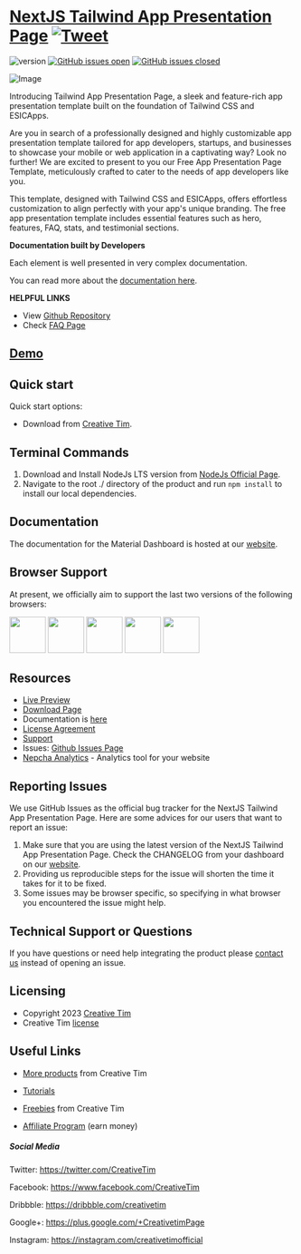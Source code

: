 # [NextJS Tailwind App Presentation Page](http://demos.creative-tim.com/nextjs-tailwind-app-presentation-page?ref=readme-ntapp) [![Tweet](https://img.shields.io/twitter/url/http/shields.io.svg?style=social&logo=twitter)](https://twitter.com/intent/tweet?url=https://www.creative-tim.com/product/nextjs-tailwind-app-presentation-page&text=Check%20Material%20Tailwind%202%20Template%20made%20by%20@CreativeTim%20#webdesign%20#template%20#materialdesign%20#react%20https://www.creative-tim.com/product/nextjs-tailwind-app-presentation-page)

![version](https://img.shields.io/badge/version-1.0.0-blue.svg) [![GitHub issues open](https://img.shields.io/github/issues/creativetimofficial/nextjs-tailwind-app-presentation-page.svg)](https://github.com/creativetimofficial/nextjs-tailwind-app-presentation-page/issues?q=is%3Aopen+is%3Aissue) [![GitHub issues closed](https://img.shields.io/github/issues-closed-raw/creativetimofficial/nextjs-tailwind-app-presentation-page.svg)](https://github.com/creativetimofficial/nextjs-tailwind-app-presentation-page/issues?q=is%3Aissue+is%3Aclosed)

![Image](https://s3.amazonaws.com/creativetim_bucket/products/741/original/material-tailwind-react-application-template-thumbnail.jpg?1697629129)

Introducing Tailwind App Presentation Page, a sleek and feature-rich app presentation template built on the foundation of Tailwind CSS and ESICApps.

Are you in search of a professionally designed and highly customizable app presentation template tailored for app developers, startups, and businesses to showcase your mobile or web application in a captivating way? Look no further! We are excited to present to you our Free App Presentation Page Template, meticulously crafted to cater to the needs of app developers like you.

This template, designed with Tailwind CSS and ESICApps, offers effortless customization to align perfectly with your app's unique branding. The free app presentation template includes essential features such as hero, features, FAQ, stats, and testimonial sections.

**Documentation built by Developers**

Each element is well presented in very complex documentation.

You can read more about the [documentation here](https://www.material-tailwind.com/docs/react/installation).

**HELPFUL LINKS**

- View [Github Repository](https://github.com/creativetimofficial/nextjs-tailwind-app-presentation-page)
- Check [FAQ Page](https://www.creative-tim.com/faq)

## [Demo](https://creative-tim.com/product/nextjs-tailwind-app-presentation-page)

## Quick start

Quick start options:

- Download from [Creative Tim](https://www.creative-tim.com/product/nextjs-tailwind-app-presentation-page?ref=readme-ntapp).

## Terminal Commands

1. Download and Install NodeJs LTS version from [NodeJs Official Page](https://nodejs.org/en/download/).
2. Navigate to the root ./ directory of the product and run `npm install` to install our local dependencies.

## Documentation

The documentation for the Material Dashboard is hosted at our [website](https://www.material-tailwind.com/docs/react/installation?ref=readme-ntapp).

## Browser Support

At present, we officially aim to support the last two versions of the following browsers:

<img src="https://s3.amazonaws.com/creativetim_bucket/github/browser/chrome.png" width="64" height="64"> <img src="https://s3.amazonaws.com/creativetim_bucket/github/browser/firefox.png" width="64" height="64"> <img src="https://s3.amazonaws.com/creativetim_bucket/github/browser/edge.png" width="64" height="64"> <img src="https://s3.amazonaws.com/creativetim_bucket/github/browser/safari.png" width="64" height="64"> <img src="https://s3.amazonaws.com/creativetim_bucket/github/browser/opera.png" width="64" height="64">

## Resources

- [Live Preview](https://demos.creative-tim.com/nextjs-tailwind-app-presentation-page?ref=readme-ntapp)
- [Download Page](https://www.creative-tim.com/product/nextjs-tailwind-app-presentation-page?ref=readme-ntapp)
- Documentation is [here](https://www.material-tailwind.com/docs/react/installation?ref=readme-ntapp)
- [License Agreement](https://www.creative-tim.com/license?ref=readme-ntapp)
- [Support](https://www.creative-tim.com/contact-us?ref=readme-ntapp)
- Issues: [Github Issues Page](https://github.com/creativetimofficial/nextjs-tailwind-app-presentation-page/issues)
- [Nepcha Analytics](https://nepcha.com?ref=readme) - Analytics tool for your website

## Reporting Issues

We use GitHub Issues as the official bug tracker for the NextJS Tailwind App Presentation Page. Here are some advices for our users that want to report an issue:

1. Make sure that you are using the latest version of the NextJS Tailwind App Presentation Page. Check the CHANGELOG from your dashboard on our [website](https://www.creative-tim.com/product/nextjs-tailwind-app-presentation-page?ref=readme-ntapp).
2. Providing us reproducible steps for the issue will shorten the time it takes for it to be fixed.
3. Some issues may be browser specific, so specifying in what browser you encountered the issue might help.

## Technical Support or Questions

If you have questions or need help integrating the product please [contact us](https://www.creative-tim.com/contact-us?ref=readme-ntapp) instead of opening an issue.

## Licensing

- Copyright 2023 [Creative Tim](https://www.creative-tim.com?ref=readme-ntapp)
- Creative Tim [license](https://www.creative-tim.com/license?ref=readme-ntapp)

## Useful Links

- [More products](https://www.creative-tim.com/templates?ref=readme-ntapp) from Creative Tim

- [Tutorials](https://www.youtube.com/channel/UCVyTG4sCw-rOvB9oHkzZD1w)

- [Freebies](https://www.creative-tim.com/bootstrap-themes/free?ref=readme-ntapp) from Creative Tim

- [Affiliate Program](https://www.creative-tim.com/affiliates/new?ref=readme-ntapp) (earn money)

##### Social Media

Twitter: <https://twitter.com/CreativeTim>

Facebook: <https://www.facebook.com/CreativeTim>

Dribbble: <https://dribbble.com/creativetim>

Google+: <https://plus.google.com/+CreativetimPage>

Instagram: <https://instagram.com/creativetimofficial>
